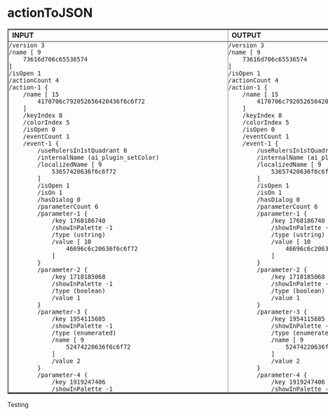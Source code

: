 # actionToJSON

<table cellpadding="0" cellspacing="0" border="2" style="width: 1000px;">
  <tr>
    <td>
      <strong>INPUT</strong>
    </td>
    <td>
      <strong>OUTPUT</strong>
    </td>
  </tr>
  <tr style="height:800px; width:1000px; margin:0; padding: 0;">
    <td style="height: 800px; width:500px; margin:0; padding: 0;">
      <pre style="height: 800px; width:500px; margin:0; padding: 0;">
<code style="height: 800px; width:500px; margin:0; padding: 0;">/version 3
/name [ 9
	73616d706c65536574
]
/isOpen 1
/actionCount 4
/action-1 {
	/name [ 15
		4170706c792052656420436f6c6f72
	]
	/keyIndex 8
	/colorIndex 5
	/isOpen 0 
	/eventCount 1
	/event-1 {
		/useRulersIn1stQuadrant 0
		/internalName (ai_plugin_setColor)
		/localizedName [ 9
			53657420636f6c6f72
		]
		/isOpen 1
		/isOn 1
		/hasDialog 0
		/parameterCount 6
		/parameter-1 {
			/key 1768186740
			/showInPalette -1
			/type (ustring)
			/value [ 10
				46696c6c20636f6c6f72
			]
		}
		/parameter-2 {
			/key 1718185068
			/showInPalette -1
			/type (boolean)
			/value 1
		}
		/parameter-3 {
			/key 1954115685
			/showInPalette -1
			/type (enumerated)
			/name [ 9
				52474220636f6c6f72
			]
			/value 2
		}
		/parameter-4 {
			/key 1919247406
			/showInPalette -1
			/type (real)
			/value 234.0
		}
		/parameter-5 {
			/key 1735550318
			/showInPalette -1
			/type (real)
			/value 10.0
		}
		/parameter-6 {
			/key 1651275109
			/showInPalette -1
			/type (real)
			/value 10.0
		}
	}
}
/action-2 {
	/name [ 8
		7361766546696c65
	]
	/keyIndex 0
	/colorIndex 0
	/isOpen 0
	/eventCount 1
	/event-1 {
		/useRulersIn1stQuadrant 0
		/internalName (adobe_saveDocumentAs)
		/localizedName [ 7
			53617665204173
		]
		/isOpen 0
		/isOn 1
		/hasDialog 1
		/showDialog 0
		/parameterCount 11
		/parameter-1 {
			/key 1668116594
			/showInPalette -1
			/type (boolean)
			/value 1
		}
		/parameter-2 {
			/key 1885627936
			/showInPalette -1
			/type (boolean)
			/value 1
		}
		/parameter-3 {
			/key 1668445298
			/showInPalette -1
			/type (integer)
			/value 24
		}
		/parameter-4 {
			/key 1702392878
			/showInPalette -1
			/type (integer)
			/value 1
		}
		/parameter-5 {
			/key 1768842092
			/showInPalette -1
			/type (integer)
			/value 0
		}
		/parameter-6 {
			/key 1918989423
			/showInPalette -1
			/type (real)
			/value 100.0
		}
		/parameter-7 {
			/key 1886545516
			/showInPalette -1
			/type (integer)
			/value 1
		}
		/parameter-8 {
			/key 1936548194
			/showInPalette -1
			/type (boolean)
			/value 0
		}
		/parameter-9 {
			/key 1851878757
			/showInPalette -1
			/type (ustring)
			/value [ 84
				433a5c55736572735c54525363685c417070446174615c526f616d696e675c41
				646f62655c4345505c657874656e73696f6e735c6c6f676f2d7061636b616765
				2d736b657463682d686f73745c73616e64626f78
			]
		}
		/parameter-10 {
			/key 1718775156
			/showInPalette -1
			/type (ustring)
			/value [ 35
				41646f626520496c6c7573747261746f7220416e7920466f726d617420577269
				746572
			]
		}
		/parameter-11 {
			/key 1702392942
			/showInPalette -1
			/type (ustring)
			/value [ 6
				61692c616974
			]
		}
	}
}
/action-3 {
	/name [ 8
		6d616b6552656374
	]
	/keyIndex 0
	/colorIndex 0
	/isOpen 0
	/eventCount 1
	/event-1 {
		/useRulersIn1stQuadrant 0
		/internalName (ai_plugin_rectTool)
		/localizedName [ 14
			52656374616e676c6520546f6f6c
		]
		/isOpen 0
		/isOn 1
		/hasDialog 1
		/showDialog 0
		/parameterCount 6
		/parameter-1 {
			/key 1953460076
			/showInPalette -1
			/type (integer)
			/value 15
		}
		/parameter-2 {
			/key 2003072104
			/showInPalette -1
			/type (unit real)
			/value 1377.0
			/unit 592476268
		}
		/parameter-3 {
			/key 1751607412
			/showInPalette -1
			/type (unit real)
			/value 997.0
			/unit 592476268
		}
		/parameter-4 {
			/key 1668182644
			/showInPalette -1
			/type (boolean)
			/value 0
		}
		/parameter-5 {
			/key 1668183128
			/showInPalette -1
			/type (unit real)
			/value 1050.5
			/unit 592476268
		}
		/parameter-6 {
			/key 1668183129
			/showInPalette -1
			/type (unit real)
			/value 1861.5
			/unit 592476268
		}
	}
}
/action-4 {
	/name [ 9
		72756e536372697074
	]
	/keyIndex 0
	/colorIndex 0
	/isOpen 1
	/eventCount 1
	/event-1 {
		/useRulersIn1stQuadrant 0
		/internalName (adobe_commandManager)
		/localizedName [ 16
			416363657373204d656e75204974656d
		]
		/isOpen 0
		/isOn 1
		/hasDialog 0
		/parameterCount 2
		/parameter-1 {
			/key 1769238125
			/showInPalette -1
			/type (ustring)
			/value [ 17
				5f30303030303234443346443346344230
			]
		}
		/parameter-2 {
			/key 1818455661
			/showInPalette -1
			/type (ustring)
			/value [ 10
				74657374536372697074
			]
		}
	}
}
        </code>
      </pre>    
    </td>
    <td style="height: 800px; width:500px; margin:0; padding: 0;">
      <pre style="height: 800px; width:500px; margin:0; padding: 0;">
<code style="height: 800px; width:500px; margin:0; padding: 0;">/version 3
/name [ 9
	73616d706c65536574
]
/isOpen 1
/actionCount 4
/action-1 {
	/name [ 15
		4170706c792052656420436f6c6f72
	]
	/keyIndex 8
	/colorIndex 5
	/isOpen 0
	/eventCount 1
	/event-1 {
		/useRulersIn1stQuadrant 0
		/internalName (ai_plugin_setColor)
		/localizedName [ 9
			53657420636f6c6f72
		]
		/isOpen 1
		/isOn 1
		/hasDialog 0
		/parameterCount 6
		/parameter-1 {
			/key 1768186740
			/showInPalette -1
			/type (ustring)
			/value [ 10
				46696c6c20636f6c6f72
			]
		}
		/parameter-2 {
			/key 1718185068
			/showInPalette -1
			/type (boolean)
			/value 1
		}
		/parameter-3 {
			/key 1954115685
			/showInPalette -1
			/type (enumerated)
			/name [ 9
				52474220636f6c6f72
			]
			/value 2
		}
		/parameter-4 {
			/key 1919247406
			/showInPalette -1
			/type (real)
			/value 234.0
		}
		/parameter-5 {
			/key 1735550318
			/showInPalette -1
			/type (real)
			/value 10.0
		}
		/parameter-6 {
			/key 1651275109
			/showInPalette -1
			/type (real)
			/value 10.0
		}
	}
}
/action-2 {
	/name [ 8
		7361766546696c65
	]
	/keyIndex 0
	/colorIndex 0
	/isOpen 0
	/eventCount 1
	/event-1 {
		/useRulersIn1stQuadrant 0
		/internalName (adobe_saveDocumentAs)
		/localizedName [ 7
			53617665204173
		]
		/isOpen 0
		/isOn 1
		/hasDialog 1
		/showDialog 0
		/parameterCount 11
		/parameter-1 {
			/key 1668116594
			/showInPalette -1
			/type (boolean)
			/value 1
		}
		/parameter-2 {
			/key 1885627936
			/showInPalette -1
			/type (boolean)
			/value 1
		}
		/parameter-3 {
			/key 1668445298
			/showInPalette -1
			/type (integer)
			/value 24
		}
		/parameter-4 {
			/key 1702392878
			/showInPalette -1
			/type (integer)
			/value 1
		}
		/parameter-5 {
			/key 1768842092
			/showInPalette -1
			/type (integer)
			/value 0
		}
		/parameter-6 {
			/key 1918989423
			/showInPalette -1
			/type (real)
			/value 100.0
		}
		/parameter-7 {
			/key 1886545516
			/showInPalette -1
			/type (integer)
			/value 1
		}
		/parameter-8 {
			/key 1936548194
			/showInPalette -1
			/type (boolean)
			/value 0
		}
		/parameter-9 {
			/key 1851878757
			/showInPalette -1
			/type (ustring)
			/value [ 84
				433a5c55736572735c54525363685c417070446174615c526f616d696e675c41
				646f62655c4345505c657874656e73696f6e735c6c6f676f2d7061636b616765
				2d736b657463682d686f73745c73616e64626f78
			]
		}
		/parameter-10 {
			/key 1718775156
			/showInPalette -1
			/type (ustring)
			/value [ 35
				41646f626520496c6c7573747261746f7220416e7920466f726d617420577269
				746572
			]
		}
		/parameter-11 {
			/key 1702392942
			/showInPalette -1
			/type (ustring)
			/value [ 6
				61692c616974
			]
		}
	}
}
/action-3 {
	/name [ 8
		6d616b6552656374
	]
	/keyIndex 0
	/colorIndex 0
	/isOpen 0
	/eventCount 1
	/event-1 {
		/useRulersIn1stQuadrant 0
		/internalName (ai_plugin_rectTool)
		/localizedName [ 14
			52656374616e676c6520546f6f6c
		]
		/isOpen 0
		/isOn 1
		/hasDialog 1
		/showDialog 0
		/parameterCount 6
		/parameter-1 {
			/key 1953460076
			/showInPalette -1
			/type (integer)
			/value 15
		}
		/parameter-2 {
			/key 2003072104
			/showInPalette -1
			/type (unit real)
			/value 1377.0
			/unit 592476268
		}
		/parameter-3 {
			/key 1751607412
			/showInPalette -1
			/type (unit real)
			/value 997.0
			/unit 592476268
		}
		/parameter-4 {
			/key 1668182644
			/showInPalette -1
			/type (boolean)
			/value 0
		}
		/parameter-5 {
			/key 1668183128
			/showInPalette -1
			/type (unit real)
			/value 1050.5
			/unit 592476268
		}
		/parameter-6 {
			/key 1668183129
			/showInPalette -1
			/type (unit real)
			/value 1861.5
			/unit 592476268
		}
	}
}
/action-4 {
	/name [ 9
		72756e536372697074
	]
	/keyIndex 0
	/colorIndex 0
	/isOpen 1
	/eventCount 1
	/event-1 {
		/useRulersIn1stQuadrant 0
		/internalName (adobe_commandManager)
		/localizedName [ 16
			416363657373204d656e75204974656d
		]
		/isOpen 0
		/isOn 1
		/hasDialog 0
		/parameterCount 2
		/parameter-1 {
			/key 1769238125
			/showInPalette -1
			/type (ustring)
			/value [ 17
				5f30303030303234443346443346344230
			]
		}
		/parameter-2 {
			/key 1818455661
			/showInPalette -1
			/type (ustring)
			/value [ 10
				74657374536372697074
			]
		}
	}
}
        </code>
      </pre>    
    </td>
  </tr>
</table>

Testing
